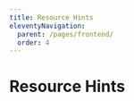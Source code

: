 ```yaml
---
title: Resource Hints
eleventyNavigation:
  parent: /pages/frontend/
  order: 4
---
```


# Resource Hints
